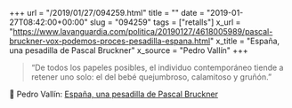 +++
url = "/2019/01/27/094259.html"
title = ""
date = "2019-01-27T08:42:00+00:00"
slug = "094259"
tags = ["retalls"]
x_url = "https://www.lavanguardia.com/politica/20190127/4618005989/pascal-bruckner-vox-podemos-proces-pesadilla-espana.html"
x_title = "España, una pesadilla de Pascal Bruckner"
x_source = "Pedro Vallín"
+++

> “De todos los papeles posibles, el individuo contemporáneo tiende a retener uno solo: el del bebé quejumbroso, calamitoso y gruñón.”

📎 Pedro Vallín: [España, una pesadilla de Pascal Bruckner](https://www.lavanguardia.com/politica/20190127/4618005989/pascal-bruckner-vox-podemos-proces-pesadilla-espana.html)

